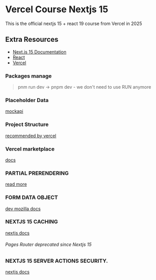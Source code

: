 # Vercel Course Nextjs 15

This is the official nextjs 15 + react 19 course from Vercel in 2025

## Extra Resources

- [Next.js 15 Documentation](https://nextjs.org/docs)
- [React](https://react.dev/learn)
- [Vercel](https://vercel.com/docs)

### Packages manage

> pnm run dev  -> pnpm dev - we don't need to use RUN anymore

### Placeholder Data

[mockapi](https://mockapi.io/)

### Project Structure

[recommended by vercel](https://nextjs.org/docs/app/getting-started/project-structure#routing-files)

### Vercel marketplace

[docs](https://vercel.com/marketplace/category/databases?category=databases)

### PARTIAL PRERENDERING

[read more](https://vercel.com/blog/partial-prerendering-with-next-js-creating-a-new-default-rendering-model)

### FORM DATA OBJECT

[dev mozilla docs](https://developer.mozilla.org/en-US/docs/Web/API/FormData)

### NEXTJS 15 CACHING

[nextjs docs](https://nextjs.org/docs/app/deep-dive/caching)

###### Pages Router deprecated since Nextjs 15

### NEXTJS 15 SERVER ACTIONS SECURITY.

[nextjs docs](https://nextjs.org/blog/security-nextjs-server-components-actions)
